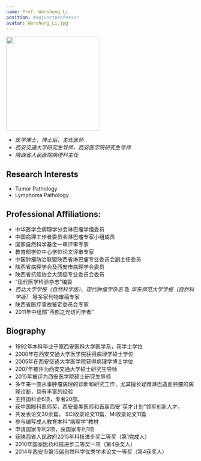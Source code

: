 ```yaml
---
name: Prof. Wensheng Li
position: #adjunctprofessor
avatar: Wensheng_Li.jpg
---
```


<img width="250" src="{{site.baseurl}}/images/people/{{page.avatar}}" data-action="zoom">

- _医学博士，博士后，主任医师_<br>
- _西安交通大学研究生导师，西安医学院研究生导师_<br>
- _陕西省人民医院病理科主任_<br>

## Research Interests
- Tumor Pathology
- Lymphoma Pathology


## Professional Affiliations:
- 中华医学会病理学分会淋巴瘤学组委员
- 中国病理工作者委员会淋巴瘤专家小组成员
- 国家自然科学基金一审评审专家
- 教育部学位中心学位论文评审专家
- 中国肿瘤防治联盟陕西省淋巴瘤专业委员会副主任委员
- 陕西省病理学会及西安市病理学会委员
- 陕西省抗癌协会大肠癌专业委员会委员
- “现代医学检验杂志”编委
- _西北大学学报（自然科学版）_、_现代肿瘤学杂志_ 及 _华东师范大学学报（自然科学版）_ 等多家刊物审稿专家
- 陕西省医疗事故鉴定委员会专家
- 2011年中组部“西部之光访问学者”


## Biography
- 1992年本科毕业于原西安医科大学医学系，获学士学位
- 2000年在西安交通大学医学院获得病理学硕士学位
- 2005年在西安交通大学医学院获得病理学博士学位
- 2007年被评为西安交通大学硕士研究生导师
- 2015年被评为西安医学院硕士研究生导师
- 多年来一直从事肿瘤病理的诊断和研究工作，尤其擅长疑难淋巴造血肿瘤的病理诊断，具有丰富的经验
- 主持国科金6项，专著20部。
- 获中国眼科医师奖，西安最美医师和首届西安“英才计划”领军创新人才。
- 共发表论文30余篇， SCI收录论文11篇，MI收录论文11篇
- 参与编写成人教育本科“病理学”教材
- 申请国家专利2项，获国家专利1项
- 获陕西省人民政府2015年科技进步奖二等奖（第1完成人）
- 2010年国家医药科技进步二等奖一项（第4获奖人）
- 2014年西安市第15届自然科学优秀学术论文一等奖（第4获奖人）
